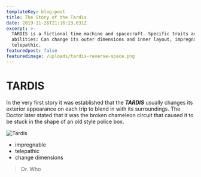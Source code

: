 ```yaml
---
templateKey: blog-post
title: The Story of the Tardis
date: 2019-11-26T21:16:23.631Z
excerpt: >-
  TARDIS is a fictional time machine and spacecraft. Specific traits and
  abilities: Can change its outer dimensions and inner layout, impregnable,
  telepathic.
featuredpost: false
featuredimage: /uploads/tardis-reverse-space.png
---
```

# TARDIS

In the very first story it was established that the _**TARDIS**_ usually changes its exterior appearance on each trip to blend in with its surroundings. The Doctor later stated that it was the broken chameleon circuit that caused it to be stuck in the shape of an old style police box.

![](/uploads/71rlfieomkl._sy679_.jpg "Tardis")

* impregnable
* telepathic
* change dimensions

> Dr. Who
